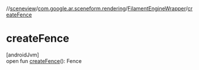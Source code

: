 //[sceneview](../../../index.md)/[com.google.ar.sceneform.rendering](../index.md)/[FilamentEngineWrapper](index.md)/[createFence](create-fence.md)

# createFence

[androidJvm]\
open fun [createFence](create-fence.md)(): Fence
